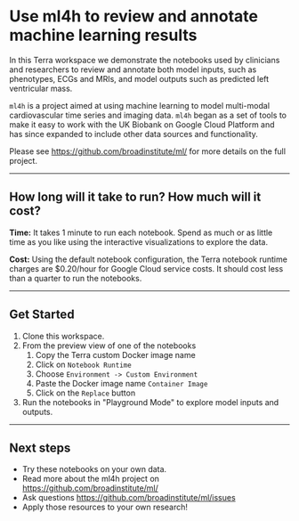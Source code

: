 # Use ml4h to review and annotate machine learning results

In this Terra workspace we demonstrate the notebooks used by clinicians and researchers to review and annotate both model inputs, such as phenotypes, ECGs and MRIs, and model outputs such as predicted left ventricular mass.

`ml4h` is a project aimed at using machine learning to model multi-modal cardiovascular
time series and imaging data. `ml4h` began as a set of tools to make it easy to work
with the UK Biobank on Google Cloud Platform and has since expanded to include other data sources
and functionality. 

Please see https://github.com/broadinstitute/ml/ for more details on the full project.

----------------------------
## How long will it take to run? How much will it cost?
**Time:** It takes 1 minute to run each notebook. Spend as much or as little time as you like using the interactive visualizations to explore the data.

**Cost:** Using the default notebook configuration, the Terra notebook runtime charges are $0.20/hour for Google Cloud service costs. It should cost less than a quarter to run the notebooks.

----------------------------
## Get Started

1. Clone this workspace.
1. From the preview view of one of the notebooks
    1. Copy the Terra custom Docker image name
    1. Click on `Notebook Runtime`
    1. Choose `Environment -> Custom Environment`
    1. Paste the Docker image name `Container Image`
    1. Click on the `Replace` button
1. Run the notebooks in "Playground Mode" to explore model inputs and outputs.

----------------------------
## Next steps

* Try these notebooks on your own data.
* Read more about the ml4h project on  https://github.com/broadinstitute/ml/ 
* Ask questions https://github.com/broadinstitute/ml/issues
* Apply those resources to your own research!
